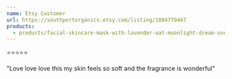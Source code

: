 ```yaml
---
name: Etsy Customer
url: https://southportorganics.etsy.com/listing/1884779467
products:
  - products/facial-skincare-mask-with-lavender-oat-moonlight-dream-overnight-recovery-mask-vegan-and-cruelty-free-natural-and-organic-pamper-gift.md
---
```

⭐️⭐️⭐️⭐️⭐️

"Love love love this my skin feels so soft and the fragrance is wonderful"
